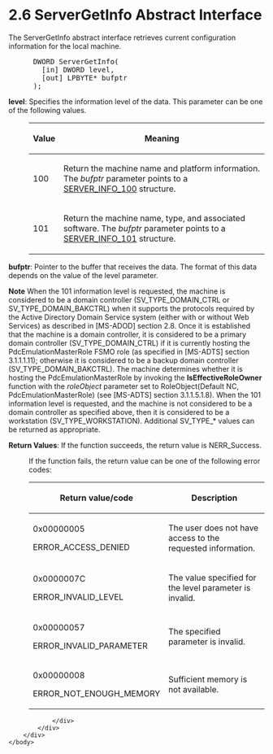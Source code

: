 <html dir="LTR" xmlns:mshelp="http://msdn.microsoft.com/mshelp" xmlns:ddue="http://ddue.schemas.microsoft.com/authoring/2003/5" xmlns:xlink="http://www.w3.org/1999/xlink" xmlns:tool="http://www.microsoft.com/tooltip">
    <head>
        <meta http-equiv="Content-Type" content="text/html; CHARSET=utf-8"></meta>
        <meta name="save" content="history"></meta>
        <title>2.6 ServerGetInfo Abstract Interface</title>
        <xml>
            <mshelp:toctitle title="2.6 ServerGetInfo Abstract Interface"></mshelp:toctitle>
            <mshelp:rltitle title="[MS-DTYP]: ServerGetInfo Abstract Interface"></mshelp:rltitle>
            <mshelp:keyword index="A" term="af09da35-4960-4562-adab-b89a1dfb6f16"></mshelp:keyword>
            <mshelp:attr name="DCSext.ContentType" value="open specification"></mshelp:attr>
            <mshelp:attr name="AssetID" value="af09da35-4960-4562-adab-b89a1dfb6f16"></mshelp:attr>
            <mshelp:attr name="TopicType" value="kbRef"></mshelp:attr>
            <mshelp:attr name="DCSext.Title" value="[MS-DTYP]: ServerGetInfo Abstract Interface" />
        </xml>
    </head>
    <body>
        <div id="header">
            <h1 class="heading">2.6 ServerGetInfo Abstract Interface</h1>
        </div>
        <div id="mainSection">
            <div id="mainBody">
                <div id="allHistory" class="saveHistory"></div>
                <div id="sectionSection0" class="section" name="collapseableSection">
                    

<p>The ServerGetInfo abstract interface retrieves current configuration
information for the local machine.</p>

<dl>
<dd>
<div><pre> DWORD ServerGetInfo(
   [in] DWORD level,
   [out] LPBYTE* bufptr
 );
</pre></div>
</dd></dl>

<p><b>level</b>: Specifies the information level of the
data. This parameter can be one of the following values.</p>

<dl>
<dd>
<table>
 <thead>
  <tr>
   <th>
   <p>Value</p>
   </th>
   <th>
   <p>Meaning</p>
   </th>
  </tr>
 </thead>
 <tr>
  <td>
  <p>100</p>
  </td>
  <td>
  <p>Return the machine name and platform information. The <i>bufptr</i>
  parameter points to a <a href="007c654b-7d78-49d4-9f4d-0da7c1889727.html">SERVER_INFO_100</a>
  structure.</p>
  </td>
 </tr>
 <tr>
  <td>
  <p>101</p>
  </td>
  <td>
  <p>Return the machine name, type, and associated
  software. The <i>bufptr</i> parameter points to a <a href="39c502dd-022b-4a68-9367-89fd76a23bc3.html">SERVER_INFO_101</a>
  structure.</p>
  </td>
 </tr>
</table>
</dd></dl>

<p><b>bufptr</b>: Pointer to the buffer that receives
the data. The format of this data depends on the value of the level parameter.</p>

<p><b>Note</b>  When the 101 information level is
requested, the machine is considered to be a domain controller
(SV_TYPE_DOMAIN_CTRL or SV_TYPE_DOMAIN_BAKCTRL) when it supports the protocols
required by the Active Directory Domain Service system (either with or without
Web Services) as described in <mshelp:link keywords="5ff67bf4-c145-48cb-89cd-4f5482d94664" tabindex="0">[MS-ADOD]</mshelp:link>
section <mshelp:link keywords="c5a798ad-faf0-4266-a484-87ae7889b936" tabindex="0">2.8</mshelp:link>.
Once it is established that the machine is a domain controller, it is
considered to be a primary domain controller (SV_TYPE_DOMAIN_CTRL) if it is
currently hosting the PdcEmulationMasterRole FSMO role (as specified in <mshelp:link keywords="d2435927-0999-4c62-8c6d-13ba31a52e1a" tabindex="0">[MS-ADTS]</mshelp:link>
section <mshelp:link keywords="bf8afb5f-1ae0-45de-8445-8a717ea5124a" tabindex="0">3.1.1.1.11</mshelp:link>);
otherwise it is considered to be a backup domain controller
(SV_TYPE_DOMAIN_BAKCTRL). The machine determines whether it is hosting the
PdcEmulationMasterRole by invoking the <b>IsEffectiveRoleOwner</b> function
with the <i>roleObject</i> parameter set to RoleObject(Default NC,
PdcEmulationMasterRole) (see [MS-ADTS] section <mshelp:link keywords="111c589d-284a-427a-91e9-9031a3767597" tabindex="0">3.1.1.5.1.8</mshelp:link>).
When the 101 information level is requested, and the machine is not considered
to be a domain controller as specified above, then it is considered to be a
workstation (SV_TYPE_WORKSTATION). Additional SV_TYPE_* values can be returned
as appropriate.</p>

<p><b>Return Values</b>: If the function succeeds, the
return value is NERR_Success. </p>

<dl>
<dd>
<p>If the function fails, the return value can be one
of the following error codes:</p>
</dd>
<dd>
<table>
 <thead>
  <tr>
   <th>
   <p>Return value/code</p>
   </th>
   <th>
   <p>Description</p>
   </th>
  </tr>
 </thead>
 <tr>
  <td>
  <p>0x00000005</p>
  <p>ERROR_ACCESS_DENIED</p>
  </td>
  <td>
  <p>The user does not have access to the requested information.</p>
  </td>
 </tr>
 <tr>
  <td>
  <p>0x0000007C</p>
  <p>ERROR_INVALID_LEVEL</p>
  </td>
  <td>
  <p>The value specified for the level parameter is
  invalid.</p>
  </td>
 </tr>
 <tr>
  <td>
  <p>0x00000057</p>
  <p>ERROR_INVALID_PARAMETER</p>
  </td>
  <td>
  <p>The specified parameter is invalid.</p>
  </td>
 </tr>
 <tr>
  <td>
  <p>0x00000008</p>
  <p>ERROR_NOT_ENOUGH_MEMORY</p>
  </td>
  <td>
  <p>Sufficient memory is not available. </p>
  </td>
 </tr>
</table>
</dd></dl>



<p> </p>


                </div>
            </div>
        </div>
    </body>
</html>